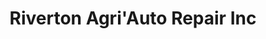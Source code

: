---
title: "Riverton Agri'Auto Repair Inc"
url: /riverton/riverton-agriauto-repair-inc/
shop: Autowerkstatt
---